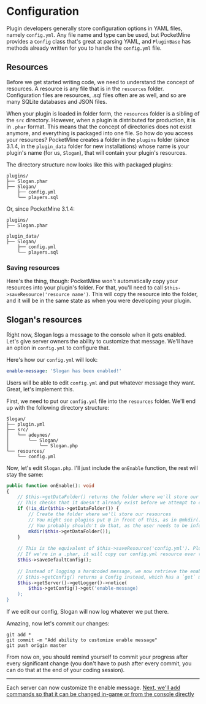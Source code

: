 # Configuration

Plugin developers generally store configuration options in YAML files, namely `config.yml`. Any file name and type can be used, but PocketMine provides a `Config` class that's great at parsing YAML, and `PluginBase` has methods already written for you to handle the `config.yml` file.

## Resources
Before we get started writing code, we need to understand the concept of resources. A resource is any file that is in the `resources` folder. Configuration files are resources, .sql files often are as well, and so are many SQLite databases and JSON files.

When your plugin is loaded in folder form, the `resources` folder is a sibling of the `src` directory. However, when a plugin is distributed for production, it is in `.phar` format. This means that the concept of directories does not exist anymore, and everything is packaged into one file. So how do you access your resources? PocketMine creates a folder in the `plugins` folder (since 3.1.4, in the `plugin_data` folder for new installations) whose name is your plugin's name (for us, `Slogan`), that will contain your plugin's resources.

The directory structure now looks like this with packaged plugins:
```
plugins/
├── Slogan.phar
├── Slogan/
    ├── config.yml
    └── players.sql
```
Or, since PocketMine 3.1.4:
```
plugins/
├── Slogan.phar

plugin_data/
├── Slogan/
    ├── config.yml
    └── players.sql
```

### Saving resources
Here's the thing, though: PocketMine won't automatically copy your resources into your plugin's folder. For that, you'll need to call `$this->saveResource('resource name')`. This will copy the resource into the folder, and it will be in the same state as when you were developing your plugin.

## Slogan's resources
Right now, Slogan logs a message to the console when it gets enabled. Let's give server owners the ability to customize that message. We'll have an option in `config.yml` to configure that.

Here's how our `config.yml` will look:
```yaml
enable-message: 'Slogan has been enabled!'
```

Users will be able to edit `config.yml` and put whatever message they want. Great, let's implement this.

First, we need to put our `config.yml` file into the `resources` folder. We'll end up with the following directory structure:
```
Slogan/
├── plugin.yml
├── src/
│   └── adeynes/
│       └── Slogan/
│           └── Slogan.php
└── resources/
    └── config.yml
```

Now, let's edit `Slogan.php`. I'll just include the `onEnable` function, the rest will stay the same:

```php
public function onEnable(): void
{
    // $this->getDataFolder() returns the folder where we'll store our plugin's resources
    // This checks that it doesn't already exist before we attempt to create it
    if (!is_dir($this->getDataFolder()) {
        // Create the folder where we'll store our resources
        // You might see plugins put @ in front of this, as in @mkdir(...). It suppresses error messages
        // You probably shouldn't do that, as the user needs to be informed if something goes wrong (a likely cause would be insufficient permissions)
        mkdir($this->getDataFolder());
    }
    
    // This is the equivalent of $this->saveResource('config.yml'). PluginBase provides this function for us
    // If we're in a .phar, it will copy our config.yml resource over to Slogan's data folder
    $this->saveDefaultConfig();
    
    // Instead of logging a hardcoded message, we now retrieve the enable-message attribute from the config and log that
    // $this->getConfig() returns a Config instead, which has a `get` method to retrieve the specified value
    $this->getServer()->getLogger()->notice(
        $this->getConfig()->get('enable-message)
    );
}
```

If we edit our config, Slogan will now log whatever we put there.

Amazing, now let's commit our changes:
```
git add *
git commit -m "Add ability to customize enable message"
git push origin master
```
From now on, you should remind yourself to commit your progress after every significant change (you don't have to push after every commit, you can do that at the end of your coding session).
___

Each server can now customize the enable message. [Next, we'll add commands so that it can be changed in-game or from the console directly](commands)